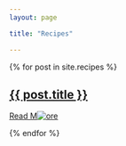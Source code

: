 ```yaml
---
layout: page

title: "Recipes"

---
```


{% for post in site.recipes %}

<h2><a href="{{ site.baseurl }}{{ post.url }}">{{ post.title }}</a> </h2>

  <a href="{{ site.baseurl }}{{ post.url }}" class="read-more">Read M![ore]()</a>

</article>

{% endfor %}


